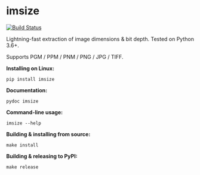 # imsize

[![Build Status](https://travis-ci.org/toaarnio/imsize.svg?branch=master)](https://travis-ci.org/toaarnio/imsize)

Lightning-fast extraction of image dimensions & bit depth. Tested on Python 3.6+.

Supports PGM / PPM / PNM / PNG / JPG / TIFF.

**Installing on Linux:**
```
pip install imsize
```

**Documentation:**
```
pydoc imsize
```

**Command-line usage:**
```
imsize --help
```

**Building & installing from source:**
```
make install
```

**Building & releasing to PyPI:**
```
make release
```
